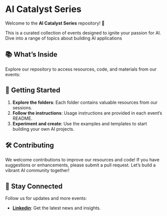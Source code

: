 # AI Catalyst Series

Welcome to the **AI Catalyst Series** repository! 🎉

This is a curated collection of events designed to ignite your passion for AI. Dive into a range of topics about building AI applications


## 📚 What’s Inside

Explore our repository to access resources, code, and materials from our events:


## 🚀 Getting Started

1. **Explore the folders**: Each folder contains valuable resources from our sessions.
2. **Follow the instructions**: Usage instructions are provided in each event’s README.
3. **Experiment and create**: Use the examples and templates to start building your own AI projects.


## 🛠️ Contributing

We welcome contributions to improve our resources and code! If you have suggestions or enhancements, please submit a pull request. Let’s build a vibrant AI community together!


## 🌟 Stay Connected

Follow us for updates and more events:
- **[Linkedin](#)**: Get the latest news and insights.

